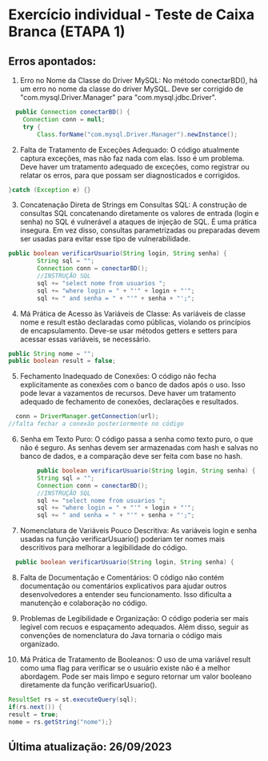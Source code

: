 # Exercício individual - Teste de Caixa Branca (ETAPA 1)

## Erros apontados:

1) Erro no Nome da Classe do Driver MySQL:
No método conectarBD(), há um erro no nome da classe do driver MySQL. Deve ser corrigido de "com.mysql.Driver.Manager" para "com.mysql.jdbc.Driver".
```java
  public Connection conectarBD() {
	Connection conn = null;
	try {
		Class.forName("com.mysql.Driver.Manager").newInstance();
```

2) Falta de Tratamento de Exceções Adequado:
O código atualmente captura exceções, mas não faz nada com elas. Isso é um problema. Deve haver um tratamento adequado de exceções, como registrar ou relatar os erros, para que possam ser diagnosticados e corrigidos.
```java
}catch (Exception e) {}
```

3) Concatenação Direta de Strings em Consultas SQL:
A construção de consultas SQL concatenando diretamente os valores de entrada (login e senha) no SQL é vulnerável a ataques de injeção de SQL. É uma prática insegura. Em vez disso, consultas parametrizadas ou preparadas devem ser usadas para evitar esse tipo de vulnerabilidade.
```java
public boolean verificarUsuario(String login, String senha) {
		String sql = "";
		Connection conn = conectarBD();
		//INSTRUÇÃO SQL
		sql += "select nome from usuarios ";
		sql += "where login = " + "'" + login + "'";
		sql += " and senha = " + "'" + senha + "';";
```

4) Má Prática de Acesso às Variáveis de Classe:
As variáveis de classe nome e result estão declaradas como públicas, violando os princípios de encapsulamento. Deve-se usar métodos getters e setters para acessar essas variáveis, se necessário.
```java
public String nome = "";
public boolean result = false;
```

5) Fechamento Inadequado de Conexões:
O código não fecha explicitamente as conexões com o banco de dados após o uso. Isso pode levar a vazamentos de recursos. Deve haver um tratamento adequado de fechamento de conexões, declarações e resultados.
```java
  conn = DriverManager.getConnection(url);
//falta fechar a conexão posteriormente no código
```

6) Senha em Texto Puro:
O código passa a senha como texto puro, o que não é seguro. As senhas devem ser armazenadas com hash e salvas no banco de dados, e a comparação deve ser feita com base no hash.
```java
        public boolean verificarUsuario(String login, String senha) {
		String sql = "";
		Connection conn = conectarBD();
		//INSTRUÇÃO SQL
		sql += "select nome from usuarios ";
		sql += "where login = " + "'" + login + "'";
		sql += " and senha = " + "'" + senha + "';";
```

7) Nomenclatura de Variáveis Pouco Descritiva:
As variáveis login e senha usadas na função verificarUsuario() poderiam ter nomes mais descritivos para melhorar a legibilidade do código.
```java
  public boolean verificarUsuario(String login, String senha) {
```

8) Falta de Documentação e Comentários:
O código não contém documentação ou comentários explicativos para ajudar outros desenvolvedores a entender seu funcionamento. Isso dificulta a manutenção e colaboração no código.

9) Problemas de Legibilidade e Organização:
O código poderia ser mais legível com recuos e espaçamento adequados. Além disso, seguir as convenções de nomenclatura do Java tornaria o código mais organizado.

10) Má Prática de Tratamento de Booleanos:
O uso de uma variável result como uma flag para verificar se o usuário existe não é a melhor abordagem. Pode ser mais limpo e seguro retornar um valor booleano diretamente da função verificarUsuario().
```java
ResultSet rs = st.executeQuery(sql);
if(rs.next()) {
result = true;
nome = rs.getString("nome");}
```

## Última atualização: 26/09/2023
